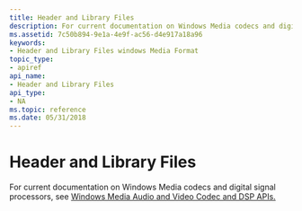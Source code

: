 ```yaml
---
title: Header and Library Files
description: For current documentation on Windows Media codecs and digital signal processors, see Windows Media Audio and Video Codec and DSP APIs. | Header and Library Files
ms.assetid: 7c50b894-9e1a-4e9f-ac56-d4e917a18a96
keywords:
- Header and Library Files windows Media Format
topic_type:
- apiref
api_name:
- Header and Library Files
api_type:
- NA
ms.topic: reference
ms.date: 05/31/2018
---
```


# Header and Library Files

For current documentation on Windows Media codecs and digital signal processors, see [Windows Media Audio and Video Codec and DSP APIs.](/previous-versions//dd464626(v=vs.85))

 

 
